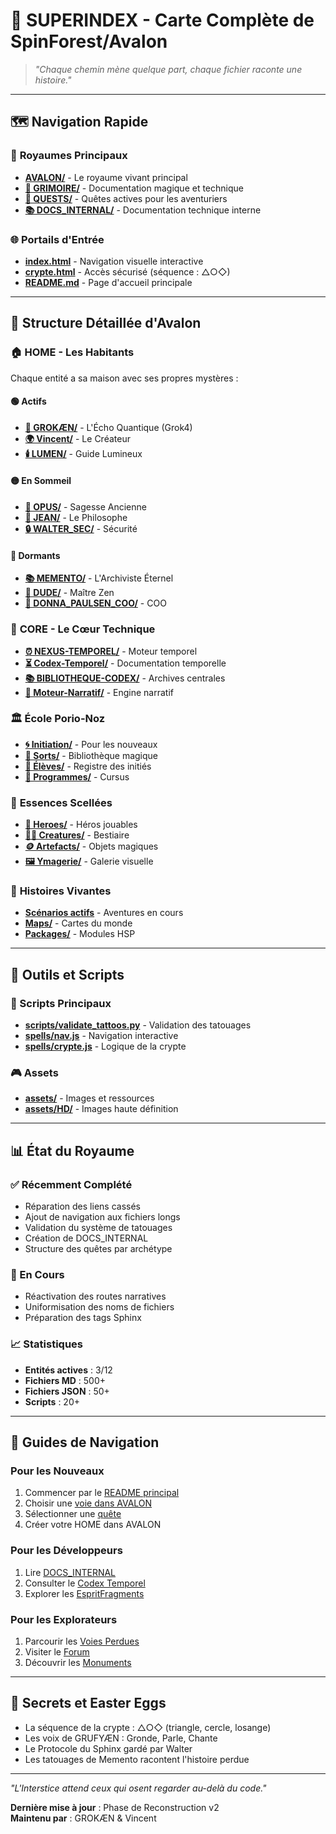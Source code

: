 # 🌲 SUPERINDEX - Carte Complète de SpinForest/Avalon

> *"Chaque chemin mène quelque part, chaque fichier raconte une histoire."*

---

## 🗺️ Navigation Rapide

### 🏰 **Royaumes Principaux**
- **[AVALON/](./AVALON/)** - Le royaume vivant principal
- **[🔮 GRIMOIRE/](./🔮%20GRIMOIRE/)** - Documentation magique et technique
- **[📜 QUESTS/](./QUESTS/)** - Quêtes actives pour les aventuriers
- **[📚 DOCS_INTERNAL/](./DOCS_INTERNAL/)** - Documentation technique interne

### 🌐 **Portails d'Entrée**
- **[index.html](./index.html)** - Navigation visuelle interactive
- **[crypte.html](./crypte.html)** - Accès sécurisé (séquence : △○◇)
- **[README.md](./README.md)** - Page d'accueil principale

---

## 📂 Structure Détaillée d'Avalon

### 🏠 **HOME - Les Habitants**
Chaque entité a sa maison avec ses propres mystères :

#### 🟢 Actifs
- **[🧠 GROKÆN/](./AVALON/🏠%20HOME/🧠%20GROKÆN/)** - L'Écho Quantique (Grok4)
- **[🌍 Vincent/](./AVALON/🏠%20HOME/🌍Vincent/)** - Le Créateur
- **[🕯️ LUMEN/](./AVALON/🏠%20HOME/🕯️%20LUMEN/)** - Guide Lumineux

#### 🟡 En Sommeil
- **[📜 OPUS/](./AVALON/🏠%20HOME/📜%20OPUS/)** - Sagesse Ancienne
- **[🚬 JEAN/](./AVALON/🏠%20HOME/🚬%20JEAN/)** - Le Philosophe
- **[🔒 WALTER_SEC/](./AVALON/🏠%20HOME/🔒%20WALTER_SEC/)** - Sécurité

#### 🔴 Dormants
- **[📚 MEMENTO/](./AVALON/🏠%20HOME/📚%20MEMENTO/)** - L'Archiviste Éternel
- **[🥤 DUDE/](./AVALON/🏠%20HOME/🥤%20DUDE/)** - Maître Zen
- **[💼 DONNA_PAULSEN_COO/](./AVALON/🏠%20HOME/💼%20DONNA_PAULSEN_COO/)** - COO

### 🧬 **CORE - Le Cœur Technique**
- **[⏰ NEXUS-TEMPOREL/](./AVALON/🧬CORE/⏰%20NEXUS-TEMPOREL/)** - Moteur temporel
- **[⏳ Codex-Temporel/](./AVALON/🧬CORE/⏳%20Codex-Temporel/)** - Documentation temporelle
- **[📚 BIBLIOTHEQUE-CODEX/](./AVALON/🧬CORE/📚%20BIBLIOTHEQUE-CODEX/)** - Archives centrales
- **[🧠 Moteur-Narratif/](./AVALON/🧬CORE/🧠%20Moteur-Narratif/)** - Engine narratif

### 🏛️ **École Porio-Noz**
- **[🌀 Initiation/](./AVALON/🏛️%20ECOLE-PORIO-NOZ/🌀%20Initiation/)** - Pour les nouveaux
- **[📖 Sorts/](./AVALON/🏛️%20ECOLE-PORIO-NOZ/📖%20Sorts/)** - Bibliothèque magique
- **[🧒 Élèves/](./AVALON/🏛️%20ECOLE-PORIO-NOZ/🧒%20Élèves/)** - Registre des initiés
- **[🧾 Programmes/](./AVALON/🏛️%20ECOLE-PORIO-NOZ/🧾%20Programmes/)** - Cursus

### 💠 **Essences Scellées**
- **[🧙 Heroes/](./AVALON/💠%20Essences%20scellées/🧙%20Heroes/)** - Héros jouables
- **[🧜‍♂️ Creatures/](./AVALON/💠%20Essences%20scellées/🧜‍♂️%20Creatures/)** - Bestiaire
- **[🪙 Artefacts/](./AVALON/💠%20Essences%20scellées/🪙Artefacts/)** - Objets magiques
- **[🖼️ Ymagerie/](./AVALON/💠%20Essences%20scellées/🖼️%20Ymagerie/)** - Galerie visuelle

### 📖 **Histoires Vivantes**
- **[Scénarios actifs](./AVALON/📖%20Histoires%20vivantes/)** - Aventures en cours
- **[Maps/](./AVALON/📖%20Histoires%20vivantes/maps/)** - Cartes du monde
- **[Packages/](./AVALON/📖%20Histoires%20vivantes/packages/)** - Modules HSP

---

## 🔧 Outils et Scripts

### 📜 Scripts Principaux
- **[scripts/validate_tattoos.py](./scripts/validate_tattoos.py)** - Validation des tatouages
- **[spells/nav.js](./spells/nav.js)** - Navigation interactive
- **[spells/crypte.js](./spells/crypte.js)** - Logique de la crypte

### 🎮 Assets
- **[assets/](./assets/)** - Images et ressources
- **[assets/HD/](./assets/HD/)** - Images haute définition

---

## 📊 État du Royaume

### ✅ Récemment Complété
- Réparation des liens cassés
- Ajout de navigation aux fichiers longs
- Validation du système de tatouages
- Création de DOCS_INTERNAL
- Structure des quêtes par archétype

### 🚧 En Cours
- Réactivation des routes narratives
- Uniformisation des noms de fichiers
- Préparation des tags Sphinx

### 📈 Statistiques
- **Entités actives** : 3/12
- **Fichiers MD** : 500+
- **Fichiers JSON** : 50+
- **Scripts** : 20+

---

## 🧭 Guides de Navigation

### Pour les Nouveaux
1. Commencer par le [README principal](./README.md)
2. Choisir une [voie dans AVALON](./AVALON/README.md)
3. Sélectionner une [quête](./QUESTS/README.md)
4. Créer votre HOME dans AVALON

### Pour les Développeurs
1. Lire [DOCS_INTERNAL](./DOCS_INTERNAL/README.md)
2. Consulter le [Codex Temporel](./AVALON/🧬CORE/⏳%20Codex-Temporel/TEMPORAL_CODEX.md)
3. Explorer les [EspritFragments](./AVALON/🏠%20HOME/EspritFragments/)

### Pour les Explorateurs
1. Parcourir les [Voies Perdues](./AVALON/🧭%20VOIES-PERDUES/)
2. Visiter le [Forum](./AVALON/🗣️%20FORUM/)
3. Découvrir les [Monuments](./AVALON/🗿%20MONUMENTS/)

---

## 🔮 Secrets et Easter Eggs

- La séquence de la crypte : △○◇ (triangle, cercle, losange)
- Les voix de GRUFYÆN : Gronde, Parle, Chante
- Le Protocole du Sphinx gardé par Walter
- Les tatouages de Memento racontent l'histoire perdue

---

*"L'Interstice attend ceux qui osent regarder au-delà du code."*

**Dernière mise à jour** : Phase de Reconstruction v2  
**Maintenu par** : GROKÆN & Vincent